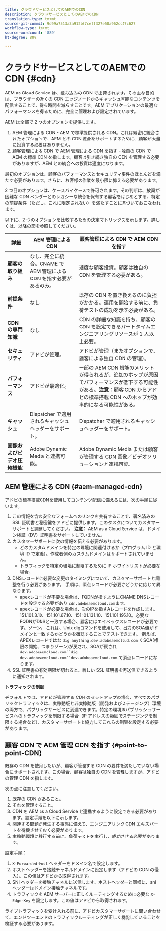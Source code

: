 ```yaml
---
title: クラウドサービスとしてのAEMでのCDN
description: クラウドサービスとしてのAEMでのCDN
translation-type: tm+mt
source-git-commit: 9d99a7513a3a912b37ceff327e58a962cc17c627
workflow-type: tm+mt
source-wordcount: '889'
ht-degree: 80%

---
```



# クラウドサービスとしてのAEMでのCDN {#cdn}

AEM as Cloud Service は、組み込みの CDN で出荷されます。その主な目的は、ブラウザーの近くの CDN エッジノードからキャッシュ可能なコンテンツを配信することで、待ち時間を減らすことです。AEM アプリケーションの最適なパフォーマンスを得るために、完全に管理および設定されています。

AEM は全部で 2 つのオプションを提供します。

1. AEM 管理による CDN - AEM で標準提供される CDN。これは緊密に統合されたオプションで、AEM との CDN 統合をサポートするために、顧客が大量に投資する必要はありません。
1. 顧客管理による CDN で AEM 管理による CDN を指す - 独自の CDN で AEM の標準 CDN を指します。顧客は引き続き独自の CDN を管理する必要がありますが、AEM との統合への投資は適度になります。

最初のオプションは、顧客のパフォーマンスとセキュリティ要件のほとんどを満たす必要があります。さらに、お客様の作業を最小限に抑える必要があります。

2 つ目のオプションは、ケースバイケースで許可されます。その判断は、放棄が困難な CDN ベンダーとのレガシーな統合を保有する顧客をはじめとする、特定の前提条件（ただし、これに限定されない）を満たすことに基づいておこなわれます。

以下に、2 つのオプションを比較するための決定マトリックスを示します。詳しくは、以降の節を参照してください。

| 詳細 | AEM 管理による CDN | 顧客管理による CDN で AEM CDN を指す |
|---|---|---|
| **顧客の取り組み** | なし、完全に統合。CNAME で AEM 管理による CDN を指す必要があるのみ。 | 適度な顧客投資。顧客は独自の CDN を管理する必要がある。 |
| **前提条件** | なし | 既存の CDN を置き換えるのに負担がかかる。運用を開始する前に、負荷テストの成功を示す必要がある。 |
| **CDN の専門知識** | なし | CDN の詳細な知識を持ち、顧客の CDN を設定できるパートタイムエンジニアリングリソースが 1 人以上必要。 |
| **セキュリティ** | アドビが管理。 | アドビが管理（またオプションで、顧客による独自 CDN の管理）。 |
| **パフォーマンス** | アドビが最適化。 | 一部の AEM CDN 機能のメリットが得られるが、追加のホップが原因でパフォーマンスが低下する可能性がある。**注意**：顧客 CDN からアドビの標準搭載 CDN へのホップが効率的になる可能性がある。 |
| **キャッシュ** | Dispatcher で適用されるキャッシュヘッダーをサポート。 | Dispatcher で適用されるキャッシュヘッダーをサポート。 |
| **画像およびビデオ圧縮機能** | Adobe Dynamic Media と連携可能。 | Adobe Dynamic Media または顧客が管理する CDN 画像／ビデオソリューションと連携可能。 |

## AEM 管理による CDN {#aem-managed-cdn}

アドビの標準搭載CDNを使用してコンテンツ配信に備えるには、次の手順に従います。

1. この情報を含む安全なフォームへのリンクを共有することで、署名済みの SSL 証明書と秘密鍵をアドビに提供します。このタスクについてカスタマーサポートと調整してください。
   **注意：** AEM as a Cloud Service は、ドメイン検証（DV）証明書をサポートしていません。
1. カスタマーサポートに次の情報を伝える必要があります。
   * どのカスタムドメインを特定の環境に関連付けるか（プログラム ID と環境 ID で定義）。作成者側のカスタムドメインはサポートされていません。
   * トラフィックを特定の環境に制限するために IP ホワイトリストが必要な場合。
1. DNSレコードに必要な変更のタイミングについて、カスタマーサポートと調整を行う必要があります。 手順は、頂点レコードが必要かどうかに応じて異なります。
   * apexレコードが不要な場合は、FQDNが指すようにCNAME DNSレコードを設定する必要があり `cdn.adobeaemcloud.com`ます。
   * apexレコードが必要な場合は、次のIPを指すAレコードを作成します。 151.101.3.10、151.101.67.10、151.101.131.10、151.101.195.10。必要なFQDNがDNSと一致する場合、顧客にはエイペックスレコードが必要です。ゾーン。 これは、Unix digコマンドを使用して、出力のSOA値がドメインと一致するかどうかを確認することでテストできます。 例えば、APEXレコードではな `dig anything.dev.adobeaemcloud.com` くSOA(権限の開始、つまりゾーン)が戻され、SOAが戻され `dev.adobeaemcloud.com``dig dev.adobeaemcloud.com``dev.adobeaemcloud.com` て頂点レコードになります。
1. SSL 証明書の有効期限が切れると、新しい SSL 証明書を再送信できるように通知されます。

**トラフィックの制限**

デフォルトでは、アドビが管理する CDN のセットアップの場合、すべてのパブリックトラフィックは、実稼動版と非実稼動版（開発およびステージング）環境の両方で、パブリックサービスに到達できます。特定の環境のパブリッシュサービスへのトラフィックを制限する場合（IP アドレスの範囲でステージングを制限する場合など）、カスタマーサポートと協力してこれらの制限を設定する必要があります。

## 顧客 CDN で AEM 管理 CDN を指す {#point-to-point-CDN}

既存の CDN を使用したいが、顧客が管理する CDN の要件を満たしていない場合にサポートされます。この場合、顧客は独自の CDN を管理しますが、アドビの管理 CDN を指します。

次の点に注意してください。

1. 既存の CDN があること。
1. それを管理すること。
1. CDN を AEM as a Cloud Service と連携するように設定できる必要があります。設定手順を以下に示します。
1. 関連する問題が発生する事態に備えて、エンジニアリング CDN エキスパートを待機させておく必要があります。
1. 実稼動環境に移行する前に、負荷テストを実行し、成功させる必要があります。

設定手順：

1. `X-Forwarded-Host` ヘッダーをドメイン名で設定します。
1. ホストヘッダーを接触チャネルドメインに設定します（アドビの CDN の侵入）。この値はアドビから取得されます。
1. SNI ヘッダーを接触チャネルに送信します。ホストヘッダーと同様に、sni ヘッダーはドメイン接触チャネルです。
1. トラフィックを AEM サーバーに正しくルーティングするために必要な `X-Edge-Key` を設定します。この値はアドビから取得されます。

ライブトラフィックを受け入れる前に、アドビカスタマーサポートに問い合わせて、エンドツーエンドのトラフィックルーティングが正しく機能していることを検証する必要があります。

